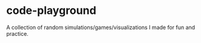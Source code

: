 # code-playground
A collection of random simulations/games/visualizations I made for fun and practice.